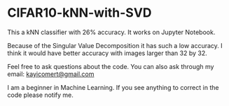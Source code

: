# CIFAR10-kNN-with-SVD

This a kNN classifier with 26% accuracy. It works on Jupyter Notebook. 

Because of the Singular Value Decomposition it has such a low accuracy. I think it would have better accuracy with images larger than 32 by 32. 

Feel free to ask questions about the code. You can also ask through my email: kayicomert@gmail.com 

I am a beginner in Machine Learning. If you see anything to correct in the code please notify me.
